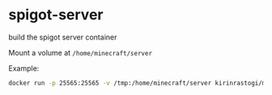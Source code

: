 # spigot-server
build the spigot server container

Mount a volume at `/home/minecraft/server`

Example:
```bash
docker run -p 25565:25565 -v /tmp:/home/minecraft/server kirinrastogi/minecraft:1.14.4
```
